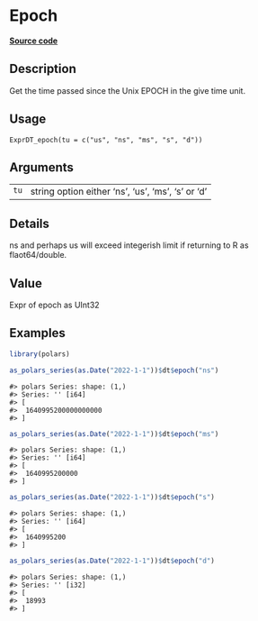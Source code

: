 

# Epoch

[**Source code**](https://github.com/pola-rs/r-polars/tree/main/R/expr__datetime.R#L536)

## Description

Get the time passed since the Unix EPOCH in the give time unit.

## Usage

<pre><code class='language-R'>ExprDT_epoch(tu = c("us", "ns", "ms", "s", "d"))
</code></pre>

## Arguments

<table>
<tr>
<td style="white-space: nowrap; font-family: monospace; vertical-align: top">
<code id="ExprDT_epoch_:_tu">tu</code>
</td>
<td>
string option either ‘ns’, ‘us’, ‘ms’, ‘s’ or ‘d’
</td>
</tr>
</table>

## Details

ns and perhaps us will exceed integerish limit if returning to R as
flaot64/double.

## Value

Expr of epoch as UInt32

## Examples

``` r
library(polars)

as_polars_series(as.Date("2022-1-1"))$dt$epoch("ns")
```

    #> polars Series: shape: (1,)
    #> Series: '' [i64]
    #> [
    #>  1640995200000000000
    #> ]

``` r
as_polars_series(as.Date("2022-1-1"))$dt$epoch("ms")
```

    #> polars Series: shape: (1,)
    #> Series: '' [i64]
    #> [
    #>  1640995200000
    #> ]

``` r
as_polars_series(as.Date("2022-1-1"))$dt$epoch("s")
```

    #> polars Series: shape: (1,)
    #> Series: '' [i64]
    #> [
    #>  1640995200
    #> ]

``` r
as_polars_series(as.Date("2022-1-1"))$dt$epoch("d")
```

    #> polars Series: shape: (1,)
    #> Series: '' [i32]
    #> [
    #>  18993
    #> ]
